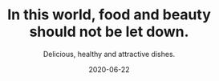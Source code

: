 ---
title: In this world, food and beauty should not be let down.
subtitle: Delicious, healthy and attractive dishes.
date: 2020-06-22
tags: ['FOOD']
cover_index: /assets/defeng.jpg
---